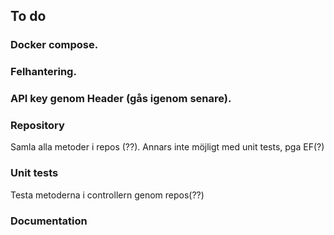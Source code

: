## To do

### Docker compose.

### Felhantering.

### API key genom Header (gås igenom senare).

### Repository
Samla alla metoder i repos (??). Annars inte möjligt med unit tests, pga EF(?)

### Unit tests
Testa metoderna i controllern genom repos(??)

### Documentation
